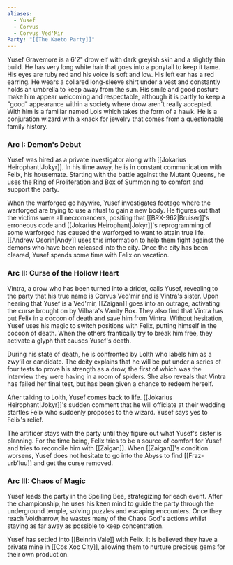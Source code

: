 ```yaml
---
aliases:
  - Yusef
  - Corvus
  - Corvus Ved'Mir
Party: "[[The Kaeto Party]]"
---
```

Yusef Gravemore is a 6'2" drow elf with dark greyish skin and a slightly thin build. He has very long white hair that goes into a ponytail to keep it tame. His eyes are ruby red and his voice is soft and low. His left ear has a red earring. He wears a collared long-sleeve shirt under a vest and constantly holds an umbrella to keep away from the sun. His smile and good posture make him appear welcoming and respectable, although it is partly to keep a "good" appearance within a society where drow aren't really accepted. With him is a familiar named Lois which takes the form of a hawk. He is a conjuration wizard with a knack for jewelry that comes from a questionable family history.

### Arc I: Demon's Debut

Yusef was hired as a private investigator along with [[Jokarius Heirophant|Jokyr]]. In his time away, he is in constant communication with Felix, his housemate. Starting with the battle against the Mutant Queens, he uses the Ring of Proliferation and Box of Summoning to comfort and support the party.

When the warforged go haywire, Yusef investigates footage where the warforged are trying to use a ritual to gain a new body. He figures out that the victims were all necromancers, positing that [[BRX-962|Bruiser]]'s erroneous code and [[Jokarius Heirophant|Jokyr]]'s reprogramming of some warforged has caused the warforged to want to attain true life. [[Andrew Osorin|Andy]] uses this information to help them fight against the demons who have been released into the city. Once the city has been cleared, Yusef spends some time with Felix on vacation.

### Arc II: Curse of the Hollow Heart

Vintra, a drow who has been turned into a drider, calls Yusef, revealing to the party that his true name is Corvus Ved'mir and is Vintra's sister. Upon hearing that Yusef is a Ved'mir, [[Zaigan]] goes into an outrage, activating the curse brought on by Vilhara's Vanity Box. They also find that Vintra has put Felix in a cocoon of death and save him from Vintra. Without hesitation, Yusef uses his magic to switch positions with Felix, putting himself in the cocoon of death. When the others frantically try to break him free, they activate a glyph that causes Yusef's death.

During his state of death, he is confronted by Lolth who labels him as a zwy'il or candidate. The deity explains that he will be put under a series of four tests to prove his strength as a drow, the first of which was the interview they were having in a room of spiders. She also reveals that Vintra has failed her final test, but has been given a chance to redeem herself.

After talking to Lolth, Yusef comes back to life. [[Jokarius Heirophant|Jokyr]]'s sudden comment that he will officiate at their wedding startles Felix who suddenly proposes to the wizard. Yusef says yes to Felix's relief.

The artificer stays with the party until they figure out what Yusef's sister is planning. For the time being, Felix tries to be a source of comfort for Yusef and tries to reconcile him with [[Zaigan]]. When [[Zaigan]]'s condition worsens, Yusef does not hesitate to go into the Abyss to find [[Fraz-urb'luu]] and get the curse removed.

### Arc III: Chaos of Magic

Yusef leads the party in the Spelling Bee, strategizing for each event. After the championship, he uses his keen mind to guide the party through the underground temple, solving puzzles and escaping encounters. Once they reach Voidharrow, he wastes many of the Chaos God's actions whilst staying as far away as possible to keep concentration.

Yusef has settled into [[Beinrin Vale]] with Felix. It is believed they have a private mine in [[Cos Xoc City]], allowing them to nurture precious gems for their own production.
